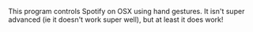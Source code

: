 This program controls Spotify on OSX using hand gestures. It isn't super advanced (ie it doesn't work super well), but at least it does work! 
